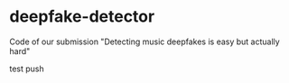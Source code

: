 # deepfake-detector
Code of our submission "Detecting music deepfakes is easy but actually hard"


test push
